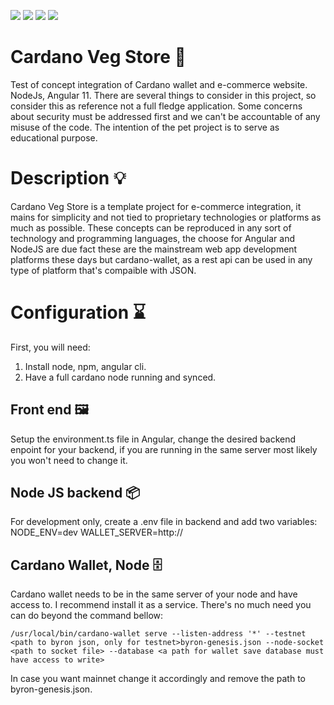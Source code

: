 ![](https://img.shields.io/badge/Angular-11-informational?style=flat&logo=Angular&logoColor=white&color=fc3903)
![](https://img.shields.io/badge/Bootstrap-5-informational?style=flat&color=03cafc)
![](https://img.shields.io/badge/NodeJS-14-informational?style=flat&color=03fc1c)
![](https://img.shields.io/badge/CardanoWallet-v20210611-informational?style=flat&color=fc03f4)

# Cardano Veg Store 🌽
Test of concept integration of Cardano wallet and e-commerce website. NodeJs, Angular 11.
There are several things to consider in this project, so consider this as reference not a full fledge application. Some concerns about security must be addressed first and we can't be accountable of any misuse of the code.
The intention of the pet project is to serve as educational purpose.

# Description 💡
Cardano Veg Store is a template project for e-commerce integration, it mains for simplicity and not tied to proprietary technologies or platforms as much as possible.
These concepts can be reproduced in any sort of technology and programming languages, the choose for Angular and NodeJS are due fact these are the mainstream web app development platforms these days but cardano-wallet, as a rest api can be used in any type of platform that's compaible with JSON.

# Configuration ⌛️
First, you will need:

1. Install node, npm, angular cli.
1. Have a full cardano node running and synced.

## Front end 🖼

Setup the environment.ts file in Angular, change the desired backend enpoint for your backend, if you are running in the same server most likely you won't need to change it.


## Node JS backend 📦

For development only, create a .env file in backend and add two variables:
NODE_ENV=dev
WALLET_SERVER=http://<server and port of the cardano-wallet>

## Cardano Wallet, Node 🗄

Cardano wallet needs to be in the same server of your node and have access to. I recommend install it as a service. There's no much need you can do beyond the command bellow:

```
/usr/local/bin/cardano-wallet serve --listen-address '*' --testnet <path to byron json, only for testnet>byron-genesis.json --node-socket <path to socket file> --database <a path for wallet save database must have access to write>
```

In case you want mainnet change it accordingly and remove the path to byron-genesis.json.
